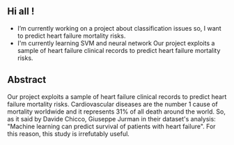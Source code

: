 ## Hi all !
-	I’m currently working on a project about classification issues so, I want to predict heart failure mortality risks.
-	I'm currently learning SVM and neural network
Our project exploits a sample of heart failure clinical records to predict heart failure mortality risks.

## Abstract 

Our project exploits a sample of heart failure clinical records to predict heart failure mortality risks.
Cardiovascular diseases are the number 1 cause of mortality worldwide and it represents 31% of all death around the world. 
So, as it said by Davide Chicco, Giuseppe Jurman in their dataset's analysis: 
"Machine learning can predict survival of patients with heart failure". For this reason, this study is irrefutably useful.
